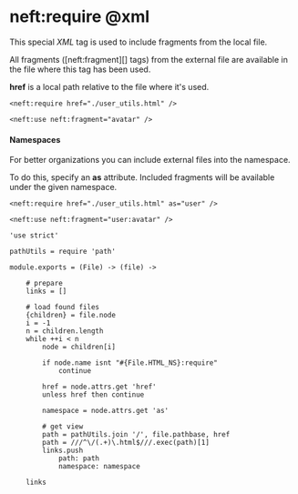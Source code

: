neft:require @xml
=================

This special *XML* tag is used to include fragments from the local file.

All fragments ([neft:fragment][] tags) from the external file 
are available in the file where this tag has been used.

**href** is a local path relative to the file where it's used.

```
<neft:require href="./user_utils.html" />

<neft:use neft:fragment="avatar" />
```

#### Namespaces

For better organizations you can include external files into the namespace.

To do this, specify an **as** attribute.
Included fragments will be available under the given namespace.

```
<neft:require href="./user_utils.html" as="user" />

<neft:use neft:fragment="user:avatar" />
```

	'use strict'

	pathUtils = require 'path'

	module.exports = (File) -> (file) ->

		# prepare
		links = []

		# load found files
		{children} = file.node
		i = -1
		n = children.length
		while ++i < n
			node = children[i]

			if node.name isnt "#{File.HTML_NS}:require"
				continue

			href = node.attrs.get 'href'
			unless href then continue

			namespace = node.attrs.get 'as'

			# get view
			path = pathUtils.join '/', file.pathbase, href
			path = ///^\/(.+)\.html$///.exec(path)[1]
			links.push
				path: path
				namespace: namespace

		links
